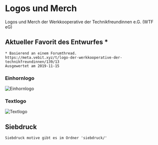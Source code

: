  Logos und Merch
=====================

Logos und Merch der Werkkooperative der Technikfreundinnen e.G.
(WTF eG)

 Aktueller Favorit des Entwurfes \*
-------------------

```
* Basierend an einem Forumthread.
https://meta.vebit.xyz/t/logo-der-werkkooperative-der-technikfreundinnen/139/13
Ausgewertet am 2019-11-15
```

### Einhornlogo

![Einhornlogo](einhornlogo_wtf.svg.png "WTF e.G.")

### Textlogo

![Textlogo](textlogo_wtf.svg.png "WTF e.G.")

 Siebdruck
------------
```
Siebdruck motive gibt es im Ordner 'siebdruck/'
```
